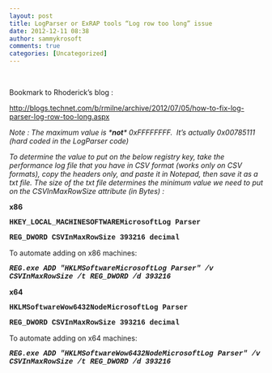 ```yaml
---
layout: post
title: LogParser or ExRAP tools “Log row too long” issue
date: 2012-12-11 08:38
author: sammykrosoft
comments: true
categories: [Uncategorized]
---
```

<p>&nbsp;<p>Bookmark to Rhoderick&rsquo;s blog :</p><p><a href="http://blogs.technet.com/b/rmilne/archive/2012/07/05/how-to-fix-log-parser-log-row-too-long.aspx">http://blogs.technet.com/b/rmilne/archive/2012/07/05/how-to-fix-log-parser-log-row-too-long.aspx</a></p><p><em>Note : The maximum value is *<b>not</b>* 0xFFFFFFFF.&nbsp; It&rsquo;s actually 0x00785111 (hard coded in the LogParser code)</em></p><p><em>To determine the value to put on the below registry key, take the performance log file that you have in CSV format (works only on CSV formats), copy the headers only, and paste it in Notepad, then save it as a txt file. The size of the txt file determines the minimum value we need to put on the CSVInMaxRowSize attribute (in Bytes) :</em></p><p><b>x86</b></p><p><b><font face="Courier New">HKEY_LOCAL_MACHINESOFTWAREMicrosoftLog Parser</font></b></p><p><b><font face="Courier New">REG_DWORD CSVInMaxRowSize 393216 decimal</font></b></p><p>To automate adding on x86 machines:</p><p><b><i><font face="Courier New">REG.exe ADD "HKLMSoftwareMicrosoftLog Parser" /v CSVInMaxRowSize /t REG_DWORD /d 393216</font></i></b></p><p><b>x64</b></p><p><b><font face="Courier New">HKLMSoftwareWow6432NodeMicrosoftLog Parser</font></b></p><p><b><font face="Courier New">REG_DWORD CSVInMaxRowSize 393216 decimal</font></b></p><p>To automate adding on x64 machines:</p><p><b><i><font face="Courier New">REG.exe ADD "HKLMSoftwareWow6432NodeMicrosoftLog Parser" /v CSVInMaxRowSize /t REG_DWORD /d 393216</font></i></b></p></p>

